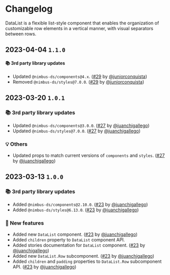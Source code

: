# Changelog

DataList is a flexible list-style component that enables the organization of customizable row elements in a vertical manner, with visual separators between rows.

## 2023-04-04 `1.1.0`

#### 📚 3rd party library updates

- Updated `@nimbus-ds/components@4.x`. ([#29](https://github.com/TiendaNube/nimbus-patterns/pull/29) by [@juniorconquista](https://github.com/juniorconquista))
- Removed `@nimbus-ds/styles@7.0.0`. ([#29](https://github.com/TiendaNube/nimbus-patterns/pull/29) by [@juniorconquista](https://github.com/juniorconquista))

## 2023-03-20 `1.0.1`

### 📚 3rd party library updates

- Updated `@nimbus-ds/components@3.0.0`. ([#27](https://github.com/TiendaNube/nimbus-patterns/pull/27) by [@juanchigallego](https://github.com/juanchigallego))
- Updated `@nimbus-ds/styles@7.0.0`. ([#27](https://github.com/TiendaNube/nimbus-patterns/pull/27) by [@juanchigallego](https://github.com/juanchigallego))

### 💡 Others

- Updated props to match current versions of `components` and `styles`. ([#27](https://github.com/TiendaNube/nimbus-patterns/pull/27) by [@juanchigallego](https://github.com/juanchigallego))

## 2023-03-13 `1.0.0`

### 📚 3rd party library updates

- Added `@nimbus-ds/components@2.10.0`. ([#23](https://github.com/TiendaNube/nimbus-patterns/pull/23) by [@juanchigallego](https://github.com/juanchigallego))
- Added `@nimbus-ds/styles@6.13.0`. ([#23](https://github.com/TiendaNube/nimbus-patterns/pull/23) by [@juanchigallego](https://github.com/juanchigallego))

### 🎉 New features

- Added new `DataList` component. ([#23](https://github.com/TiendaNube/nimbus-patterns/pull/23) by [@juanchigallego](https://github.com/juanchigallego))
- Added `children` property to `DataList` component API.
- Added stories documentation for `DataList` component. ([#23](https://github.com/TiendaNube/nimbus-patterns/pull/23) by [@juanchigallego](https://github.com/juanchigallego))
- Added new `DataList.Row` subcomponent. ([#23](https://github.com/TiendaNube/nimbus-patterns/pull/23) by [@juanchigallego](https://github.com/juanchigallego))
- Added `children` and `padding` properties to `DataList.Row` subcomponent API. ([#23](https://github.com/TiendaNube/nimbus-patterns/pull/23) by [@juanchigallego](https://github.com/juanchigallego))
